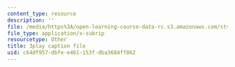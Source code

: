 ```yaml
---
content_type: resource
description: ''
file: /media/https%3A/open-learning-course-data-rc.s3.amazonaws.com/sts-081-innovation-systems-for-science-technology-energy-manufacturing-and-health-spring-2017/c64df957dbfee461153fdba3684ff862_FY1QmZb_LDs.srt
file_type: application/x-subrip
resourcetype: Other
title: 3play caption file
uid: c64df957-dbfe-e461-153f-dba3684ff862
---
```

